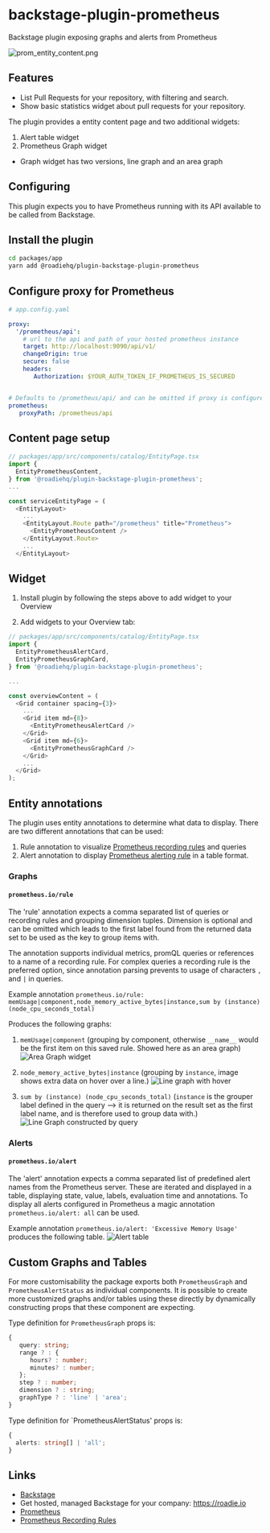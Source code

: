# backstage-plugin-prometheus

Backstage plugin exposing graphs and alerts from Prometheus

![prom_entity_content.png](./docs/prom_entity_content.png)



## Features

- List Pull Requests for your repository, with filtering and search.
- Show basic statistics widget about pull requests for your repository.


The plugin provides a entity content page and two additional widgets:
1. Alert table widget
2. Prometheus Graph widget
* Graph widget has two versions, line graph and an area graph





## Configuring

This plugin expects you to have Prometheus running with its API available to be called from Backstage.

## Install the plugin

```bash
cd packages/app
yarn add @roadiehq/plugin-backstage-plugin-prometheus
```

## Configure proxy for Prometheus
```yaml
# app.config.yaml

proxy: 
  '/prometheus/api':
    # url to the api and path of your hosted prometheus instance
    target: http://localhost:9090/api/v1/
    changeOrigin: true
    secure: false
    headers:
       Authorization: $YOUR_AUTH_TOKEN_IF_PROMETHEUS_IS_SECURED


# Defaults to /prometheus/api/ and can be omitted if proxy is configured for that url
prometheus:
   proxyPath: /prometheus/api

```


## Content page setup

```ts
// packages/app/src/components/catalog/EntityPage.tsx
import {
  EntityPrometheusContent,
} from '@roadiehq/plugin-backstage-plugin-prometheus';
...

const serviceEntityPage = (
  <EntityLayout>
    ...
    <EntityLayout.Route path="/prometheus" title="Prometheus">
      <EntityPrometheusContent />
    </EntityLayout.Route>
    ...
  </EntityLayout>
```


## Widget

1. Install plugin by following the steps above to add widget to your Overview

2. Add widgets to your Overview tab:

```ts
// packages/app/src/components/catalog/EntityPage.tsx
import {
  EntityPrometheusAlertCard,  
  EntityPrometheusGraphCard,
} from '@roadiehq/plugin-backstage-plugin-prometheus';

...

const overviewContent = (
  <Grid container spacing={3}>
    ...
    <Grid item md={8}>
      <EntityPrometheusAlertCard />
    </Grid>
    <Grid item md={6}>
      <EntityPrometheusGraphCard />
    </Grid>
    ...
  </Grid>
);

```

## Entity annotations

The plugin uses entity annotations to determine what data to display. There are two different annotations that can be used:
1. Rule annotation to visualize [Prometheus recording rules](https://prometheus.io/docs/prometheus/latest/configuration/recording_rules/) and queries  
2. Alert annotation to display [Prometheus alerting rule](https://prometheus.io/docs/prometheus/latest/configuration/alerting_rules/) in a table format.

### Graphs

#### `prometheus.io/rule`

The 'rule' annotation expects a comma separated list of queries or recording rules and grouping dimension tuples. Dimension is optional and can be omitted which leads to the first label found from the returned data set to be used as the key to group items with. 

The annotation supports individual metrics, promQL queries or references to a name of a recording rule. For complex queries a recording rule is the preferred option, since annotation parsing prevents to usage of characters `,` and `|` in queries.

Example annotation
`prometheus.io/rule: memUsage|component,node_memory_active_bytes|instance,sum by (instance) (node_cpu_seconds_total)`

Produces the following graphs:
1. `memUsage|component`
   (grouping by component, otherwise `__name__` would be the first item on this saved rule. Showed here as an area graph)
   ![Area Graph widget](./docs/prom_areagraph_widget.png)

2. `node_memory_active_bytes|instance`
   (grouping by `instance`, image shows extra data on hover over a line.)
   ![Line graph with hover](./docs/prom_graph_hover.png)

3. `sum by (instance) (node_cpu_seconds_total)`
   (`instance` is the grouper label defined in the query --> it is returned on the result set as the first label name, and is therefore used to group data with.)
    ![Line Graph constructed by query](./docs/prom_graph_query.png)

### Alerts

#### `prometheus.io/alert`

The 'alert' annotation expects a comma separated list of predefined alert names from the Prometheus server. These are iterated and displayed in a table, displaying state, value, labels, evaluation time and annotations. To display all alerts configured in Prometheus a magic annotation `prometheus.io/alert: all` can be used. 

Example annotation
`prometheus.io/alert: 'Excessive Memory Usage'` produces the following table. 
![Alert table](./docs/prom_alert.png)


## Custom Graphs and Tables
For more customisability the package exports both `PrometheusGraph` and `PrometheusAlertStatus` as individual components. It is possible to create more customized graphs and/or tables using these directly by dynamically constructing props that these component are expecting. 

Type definition for `PrometheusGraph` props is:
```typescript
{
   query: string;
   range ? : {
      hours? : number;
      minutes? : number;
   };
   step ? : number;
   dimension ? : string;
   graphType ? : 'line' | 'area';
}
```

Type definition for `PrometheusAlertStatus' props is:
```typescript
{
  alerts: string[] | 'all';
}
```

## Links

- [Backstage](https://backstage.io)
- Get hosted, managed Backstage for your company: https://roadie.io
- [Prometheus](https://prometheus.io/docs/introduction/overview/)
- [Prometheus Recording Rules](https://prometheus.io/docs/prometheus/latest/configuration/recording_rules/)
